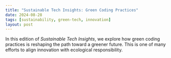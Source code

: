```yaml
---
title: "Sustainable Tech Insights: Green Coding Practices"
date: 2024-08-28
tags: [sustainability, green-tech, innovation]
layout: post
---
```


In this edition of *Sustainable Tech Insights*, we explore how green coding practices is reshaping the path toward a greener future. This is one of many efforts to align innovation with ecological responsibility.
